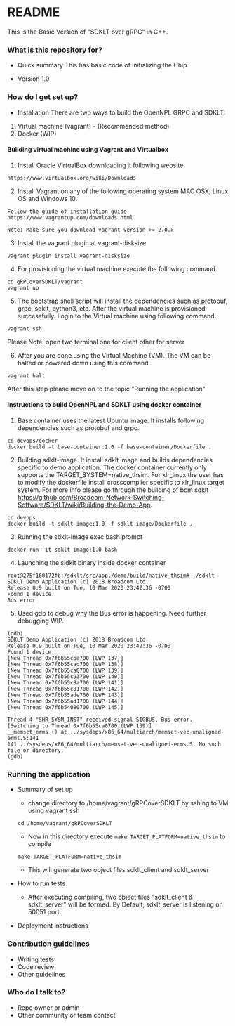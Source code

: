 # README #

This is the Basic Version of "SDKLT over gRPC" in C++.

### What is this repository for? ###

* Quick summary
  This has basic code of initializing the Chip

* Version
  1.0

### How do I get set up? ###

* Installation
There are two ways to build the OpenNPL GRPC and SDKLT:
1. Virtual machine (vagrant) - (Recommended method)
2. Docker (WIP)

#### Building virtual machine using Vagrant and Virtualbox ####
1. Install Oracle VirtualBox downloading it following website
```
https://www.virtualbox.org/wiki/Downloads
```

2. Install Vagrant on any of the following operating system MAC OSX, Linux OS and Windows 10.
```
Follow the guide of installation guide
https://www.vagrantup.com/downloads.html

Note: Make sure you download vagrant version >= 2.0.x
```

3. Install the vagrant plugin at vagrant-disksize
```
vagrant plugin install vagrant-disksize
```

4. For provisioning the virtual machine execute the following command
```
cd gRPCoverSDKLT/vagrant
vagrant up
```

5. The bootstrap shell script will install the dependencies such as protobuf, grpc, sdklt, python3, etc.
After the virtual machine is provisioned successfully. Login to the Virtual machine using following command.
```
vagrant ssh
```
Please Note: open two terminal one for client other for server

6. After you are done using the Virtual Machine (VM). The VM can be halted or powered down using this command.
```
vagrant halt
```

After this step please move on to the topic "Running the application"

#### Instructions to build OpenNPL and SDKLT using docker container  ####

1. Base container uses the latest Ubuntu image. It installs following dependencies
such as protobuf and grpc.
```
cd devops/docker
docker build -t base-container:1.0 -f base-container/Dockerfile .
```

2. Building sdklt-image. It install sdklt image and builds dependencies specific to demo application.
The docker container currently only supports the TARGET_SYSTEM=native_thsim. For xlr_linux the user has
to modify the dockerfile install crosscomplier specific to xlr_linux target system.
For more info please go through the building of bcm sdklt
https://github.com/Broadcom-Network-Switching-Software/SDKLT/wiki/Building-the-Demo-App.
```
cd devops
docker build -t sdklt-image:1.0 -f sdklt-image/Dockerfile .
```

3. Running the sdklt-image exec bash prompt
```
docker run -it sdklt-image:1.0 bash
```

4. Launching the sldklt binary inside docker container
```
root@275f160172fb:/sdklt/src/appl/demo/build/native_thsim# ./sdklt
SDKLT Demo Application (c) 2018 Broadcom Ltd.
Release 0.9 built on Tue, 10 Mar 2020 23:42:36 -0700
Found 1 device.
Bus error
```

5. Used gdb to debug why the Bus error is happening. Need further debugging WIP.
```
(gdb)
SDKLT Demo Application (c) 2018 Broadcom Ltd.
Release 0.9 built on Tue, 10 Mar 2020 23:42:36 -0700
Found 1 device.
[New Thread 0x7f6b55cba700 (LWP 137)]
[New Thread 0x7f6b55cad700 (LWP 138)]
[New Thread 0x7f6b55ca0700 (LWP 139)]
[New Thread 0x7f6b55c93700 (LWP 140)]
[New Thread 0x7f6b55c8a700 (LWP 141)]
[New Thread 0x7f6b55c81700 (LWP 142)]
[New Thread 0x7f6b55ade700 (LWP 143)]
[New Thread 0x7f6b55ad1700 (LWP 144)]
[New Thread 0x7f6b54080700 (LWP 145)]

Thread 4 "SHR_SYSM_INST" received signal SIGBUS, Bus error.
[Switching to Thread 0x7f6b55ca0700 (LWP 139)]
__memset_erms () at ../sysdeps/x86_64/multiarch/memset-vec-unaligned-erms.S:141
141	../sysdeps/x86_64/multiarch/memset-vec-unaligned-erms.S: No such file or directory.
(gdb)
```

### Running the application ###

* Summary of set up
    * change directory to /home/vagrant/gRPCoverSDKLT by sshing to VM using vagrant ssh
    ```
    cd /home/vagrant/gRPCoverSDKLT
    ```
    * Now in this directory execute `make TARGET_PLATFORM=native_thsim` to compile
    ```
    make TARGET_PLATFORM=native_thsim
    ```
    * This will generate two object files sdklt_client and sdklt_server

* How to run tests
    * After executing compiling, two object files "sdklt_client & sdklt_server" will be formed. By Default, sdklt_server is listening on 50051 port.

* Deployment instructions

### Contribution guidelines ###

* Writing tests
* Code review
* Other guidelines

### Who do I talk to? ###

* Repo owner or admin
* Other community or team contact